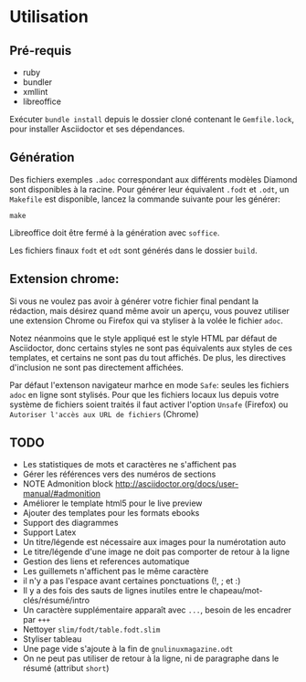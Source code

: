 # Utilisation

## Pré-requis

+ ruby
+ bundler
+ xmllint
+ libreoffice

Exécuter `bundle install` depuis le dossier cloné contenant le `Gemfile.lock`, pour installer Asciidoctor et ses dépendances.

## Génération

Des fichiers exemples `.adoc` correspondant aux différents modèles Diamond sont disponibles à la racine.
Pour générer leur équivalent `.fodt` et `.odt`, un `Makefile` est disponible,
lancez la commande suivante pour les générer:

    make

Libreoffice doit être fermé à la génération avec `soffice`.

Les fichiers finaux `fodt` et `odt` sont générés dans le dossier `build`.

## Extension chrome:

Si vous ne voulez pas avoir à générer votre fichier final pendant la rédaction, mais désirez quand même avoir
un aperçu, vous pouvez utiliser une extension Chrome ou Firefox qui va styliser à la volée le fichier `adoc`.

Notez néanmoins que le style appliqué est le style HTML par défaut de Asciidoctor, donc certains styles ne sont pas équivalents
aux styles de ces templates, et certains ne sont pas du tout affichés. De plus, les directives d'inclusion ne sont pas directement affichées.

Par défaut l'extenson navigateur marhce en mode `Safe`: seules les fichiers `adoc` en ligne sont stylisés. Pour que les fichiers locaux lus depuis votre
système de fichiers soient traités il faut activer l'option `Unsafe` (Firefox) ou `Autoriser l'accès aux URL de fichiers` (Chrome)

## TODO

+ Les statistiques de mots et caractères ne s'affichent pas
+ Gérer les références vers des numéros de sections
+ NOTE Admonition block http://asciidoctor.org/docs/user-manual/#admonition
+ Améliorer le template html5 pour le live preview
+ Ajouter des templates pour les formats ebooks
+ Support des diagrammes
+ Support Latex
+ Un titre/légende est nécessaire aux images pour la numérotation auto
+ Le titre/légende d'une image ne doit pas comporter de retour à la ligne
+ Gestion des liens et references automatique
+ Les guillemets n'affichent pas le même caractère
+ il n'y a pas l'espace avant certaines ponctuations (!, ; et :)
+ Il y a des fois des sauts de lignes inutiles entre le chapeau/mot-clés/résumé/intro
+ Un caractère supplémentaire apparaît avec `...`, besoin de les encadrer par `+++`
+ Nettoyer `slim/fodt/table.fodt.slim`
+ Styliser tableau
+ Une page vide s'ajoute à la fin de `gnulinuxmagazine.odt`
+ On ne peut pas utiliser de retour à la ligne, ni de paragraphe dans le résumé (attribut `short`)
